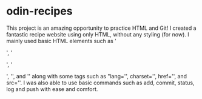 # odin-recipes
This project is an amazing opportunity to practice HTML and Git! I created a fantastic recipe website using only HTML, without any styling (for now). I mainly used basic HTML elements such as '<p></p>', '<ol></ol>', '<ul></ul>', '<img>', and '<a></a>' along with some tags such as "lang='', charset='', href='', and src=''. I was also able to use basic commands such as add, commit, status, log and push with ease and comfort.